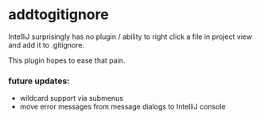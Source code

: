 # addtogitignore
IntelliJ surprisingly has no plugin / ability to right click a file in project view and add it to .gitignore.

This plugin hopes to ease that pain.

### future updates:
* wildcard support via submenus
* move error messages from message dialogs to IntelliJ console
